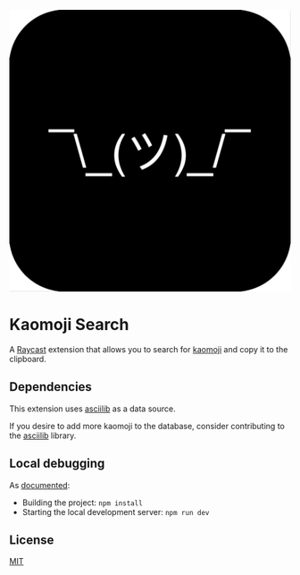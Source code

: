 ![Shrug icon](assets/command-icon.png)

# Kaomoji Search

A [Raycast](https://www.raycast.com/) extension that allows you to search for [kaomoji](https://en.wiktionary.org/wiki/kaomoji) and copy it to the clipboard.

## Dependencies

This extension uses [asciilib](https://github.com/iansinnott/asciilib) as a data source.

If you desire to add more kaomoji to the database, consider contributing to the [asciilib](https://github.com/iansinnott/asciilib) library.

## Local debugging

As [documented](https://developers.raycast.com/basics/create-your-first-extension#develop-your-extension):

* Building the project: `npm install`
* Starting the local development server: `npm run dev`

## License

[MIT](LICENSE)